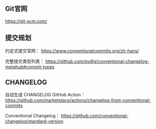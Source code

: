 ## Git官网

https://git-scm.com/

## 提交规划

约定式提交官网：
https://www.conventionalcommits.org/zh-hans/

完整提交类型列表：
https://github.com/pvdlg/conventional-changelog-metahub#commit-types

## CHANGELOG

自动生成 CHANGELOG GitHub Action：
https://github.com/marketplace/actions/changelog-from-conventional-commits

Conventional Changelog：
https://github.com/conventional-changelog/standard-version